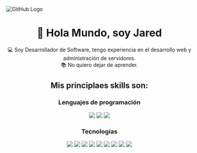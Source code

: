 ![GitHub Logo](https://pbs.twimg.com/profile_banners/1604297023/1619566947/1080x360)
<div align='center'>
<h1>👋 Hola Mundo, soy Jared</h1> 
💻 Soy Desarrollador de Software, tengo experiencia en el desarrollo web y administración de servidores. <br>
📚 No quiero dejar de aprender.

<h2>Mis principlaes skills son:</h2>

<h3>Lenguajes de programación</h3>
<p>
  <img src="https://img.shields.io/badge/Java-ED8B00?style=for-the-badge&logo=openjdk&logoColor=white" />
  <img src="https://img.shields.io/badge/PHP-777BB4?style=for-the-badge&logo=php&logoColor=white" />
  <img src="https://img.shields.io/badge/JavaScript-323330?style=for-the-badge&logo=javascript&logoColor=F7DF1E" />
</p>

<h3>Tecnologías</h3>
<p>
  <img src="https://img.shields.io/badge/Spring-6DB33F?style=for-the-badge&logo=spring&logoColor=white" />
  <img src="https://img.shields.io/badge/Laravel-FF2D20?style=for-the-badge&logo=laravel&logoColor=white" />
  <img src="https://img.shields.io/badge/HTML-e54d27?style=for-the-badge&logo=html5&logoColor=white" />
  <img src="https://img.shields.io/badge/CSS-016AC0?&style=for-the-badge&logo=css3&logoColor=white" />
  <img src="https://img.shields.io/badge/React-20232A?style=for-the-badge&logo=react&logoColor=61DAFB" />
  <img src="https://img.shields.io/badge/MySQL-00000F?style=for-the-badge&logo=mysql&logoColor=white" />
  <img src="https://img.shields.io/badge/GIT-E44C30?style=for-the-badge&logo=git&logoColor=white" />
  <img src="https://img.shields.io/badge/Linux-FCC624?style=for-the-badge&logo=linux&logoColor=black" />
  <img src="https://img.shields.io/badge/Docker-2496ED?style=for-the-badge&logo=Docker&logoColor=FFFFFF" />
</p>
</div>
